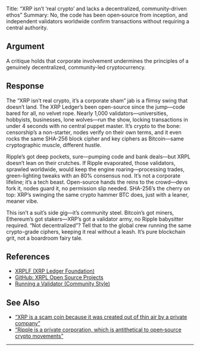 Title: “XRP isn’t ‘real crypto’ and lacks a decentralized, community-driven ethos”
Summary: No, the code has been open‑source from inception, and independent validators worldwide confirm transactions without requiring a central authority.

## Argument  
A critique holds that corporate involvement undermines the principles of a genuinely decentralized, community-led cryptocurrency.

## Response  
The “XRP isn’t real crypto, it’s a corporate sham” jab is a flimsy swing that doesn’t land. The XRP Ledger’s been open-source since the jump—code bared for all, no velvet rope. Nearly 1,000 validators—universities, hobbyists, businesses, lone wolves—run the show, locking transactions in under 4 seconds with no central puppet master. It’s crypto to the bone: censorship’s a non-starter, nodes verify on their own terms, and it even rocks the same SHA-256 block cipher and key ciphers as Bitcoin—same cryptographic muscle, different hustle.

Ripple’s got deep pockets, sure—pumping code and bank deals—but XRPL doesn’t lean on their crutches. If Ripple evaporated, those validators, sprawled worldwide, would keep the engine roaring—processing trades, green-lighting tweaks with an 80% consensus nod. It’s not a corporate lifeline; it’s a tech beast. Open-source hands the reins to the crowd—devs fork it, nodes guard it, no permission slip needed. SHA-256’s the cherry on top: XRP’s swinging the same crypto hammer BTC does, just with a leaner, meaner vibe.

This isn’t a suit’s side gig—it’s community steel. Bitcoin’s got miners, Ethereum’s got stakers—XRP’s got a validator army, no Ripple babysitter required. “Not decentralized”? Tell that to the global crew running the same crypto-grade ciphers, keeping it real without a leash. It’s pure blockchain grit, not a boardroom fairy tale.

## References
- [XRPLF (XRP Ledger Foundation)](https://xrplf.org/)
- [GitHub: XRPL Open Source Projects](https://github.com/XRPLF)
- [Running a Validator (Community Style)](https://xrpl.org/run-a-rippled-validator.html)

## See Also
- [“XRP is a scam coin because it was created out of thin air by a private company”](xrp-is-a-scam-coin-because-it-was-created-out-of-thin-air-by-a-private-company.html)
- [“Ripple is a private corporation, which is antithetical to open‑source crypto movements”](ripple-is-a-private-corporation-which-is-antithetical-to-open-source-crypto-movements.html)

---

